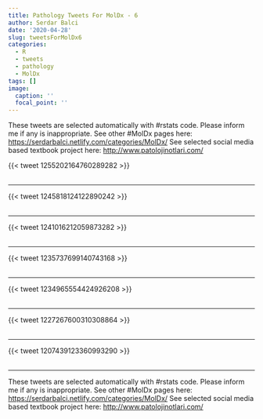 ```yaml
---
title: Pathology Tweets For MolDx - 6
author: Serdar Balci
date: '2020-04-28'
slug: tweetsForMolDx6
categories:
  - R
  - tweets
  - pathology
  - MolDx
tags: []
image:
  caption: ''
  focal_point: ''
---
```



These tweets are selected automatically with #rstats code. Please inform me if any is inappropriate.
See other #MolDx pages here: https://serdarbalci.netlify.com/categories/MolDx/ 
See selected social media based textbook project here: http://www.patolojinotlari.com/

{{< tweet 1255202164760289282 >}}
<br>
<br>
<hr>
{{< tweet 1245818124122890242 >}}
<br>
<br>
<hr>
{{< tweet 1241016212059873282 >}}
<br>
<br>
<hr>
{{< tweet 1235737699140743168 >}}
<br>
<br>
<hr>
{{< tweet 1234965554424926208 >}}
<br>
<br>
<hr>
{{< tweet 1227267600310308864 >}}
<br>
<br>
<hr>
{{< tweet 1207439123360993290 >}}
<br>
<br>
<hr>


These tweets are selected automatically with #rstats code. Please inform me if any is inappropriate.
See other #MolDx pages here: https://serdarbalci.netlify.com/categories/MolDx/ 
See selected social media based textbook project here: http://www.patolojinotlari.com/
